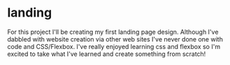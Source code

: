 # landing
For this project I'll be creating my first landing page design. Although I've dabbled with website creation via other web sites I've never done one with code and CSS/Flexbox. I've really enjoyed learning css and flexbox so I'm excited to take what I've learned and create something from scratch!